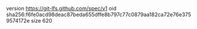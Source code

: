 version https://git-lfs.github.com/spec/v1
oid sha256:f6fe0acd98deac87beda655dffe8b797c77c0879aa182ca72e76e3759574172e
size 620
